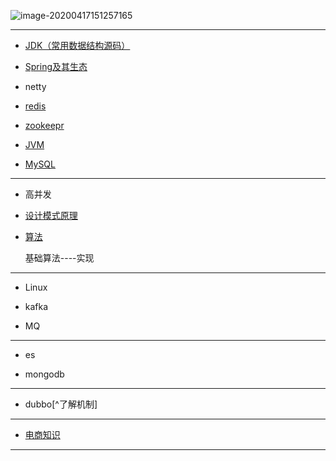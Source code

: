![image-20200417151257165](C:\Users\lvyue\AppData\Roaming\Typora\typora-user-images\image-20200417151257165.png)

--------------------------------------------

> 

- <u>JDK（常用数据结构源码）</u>

- <u>Spring及其生态</u>

- netty

- <u>redis</u>

- <u>zookeepr</u>

- <u>JVM</u>

- <u>MySQL</u>

---------------------------------------------

> 

- 高并发

- <u>设计模式原理</u>

- <u>算法</u>

  基础算法----实现

--------------------------------------

> 

* Linux

- kafka

+ MQ

------------------------------------

> 

- es

- mongodb

-------------------------------

- dubbo[^了解机制]

-------------

- <u>电商知识</u>

---

